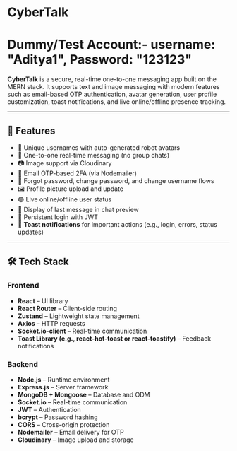 # CyberTalk

# Dummy/Test Account:- username: "Aditya1", Password: "123123"

**CyberTalk** is a secure, real-time one-to-one messaging app built on the MERN stack. It supports text and image messaging with modern features such as email-based OTP authentication, avatar generation, user profile customization, toast notifications, and live online/offline presence tracking.

---

## 🚀 Features

- 🧑 Unique usernames with auto-generated robot avatars
- 💬 One-to-one real-time messaging (no group chats)
- 📷 Image support via Cloudinary
- 🔐 Email OTP-based 2FA (via Nodemailer)
- 🔑 Forgot password, change password, and change username flows
- 🖼️ Profile picture upload and update
- 🟢 Live online/offline user status
- 📩 Display of last message in chat preview
- 🧠 Persistent login with JWT
- 🔔 **Toast notifications** for important actions (e.g., login, errors, status updates)

---

## 🛠️ Tech Stack

### Frontend

- **React** – UI library
- **React Router** – Client-side routing
- **Zustand** – Lightweight state management
- **Axios** – HTTP requests
- **Socket.io-client** – Real-time communication
- **Toast Library (e.g., react-hot-toast or react-toastify)** – Feedback notifications

### Backend

- **Node.js** – Runtime environment
- **Express.js** – Server framework
- **MongoDB + Mongoose** – Database and ODM
- **Socket.io** – Real-time communication
- **JWT** – Authentication
- **bcrypt** – Password hashing
- **CORS** – Cross-origin protection
- **Nodemailer** – Email delivery for OTP
- **Cloudinary** – Image upload and storage
